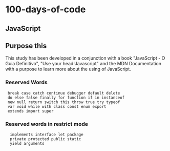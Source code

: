 # 100-days-of-code

## JavaScript

## Purpose this
This study has been developed in a conjunction with a book "JavaScript - O Guia Definitivo", "Use your head!Javascript" and the MDN Documentation with a purpose to learn more about the using of JavaScript.



### Reserved Words
```shell
 break case catch continue debugger default delete
 do else false finally for function if in instanceof 
 new null return switch this throw true try typeof
 var void while with class const enum export
 extends import super
 ```
### Reserved words in restrict mode
```shell
  implements interface let package
  private protected public static
  yield arguments
```